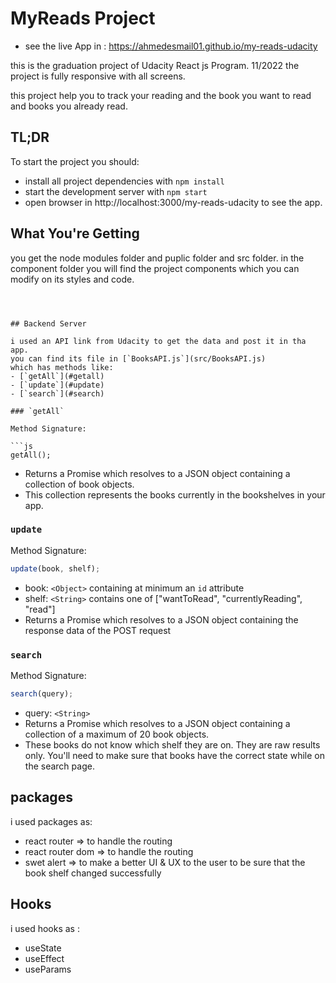 # MyReads Project

- see the live App in : https://ahmedesmail01.github.io/my-reads-udacity

this is the graduation project of Udacity React js Program. 11/2022
the project is fully responsive with all screens.

this project help you to track your reading and the book you want to read and books you already read.

## TL;DR

To start the project you should:

- install all project dependencies with `npm install`
- start the development server with `npm start`
- open browser in http://localhost:3000/my-reads-udacity to see the app.

## What You're Getting

you get the node modules folder and puplic folder and src folder.
in the component folder you will find the project components which you can modify on its styles and code.

````



## Backend Server

i used an API link from Udacity to get the data and post it in tha app.
you can find its file in [`BooksAPI.js`](src/BooksAPI.js)
which has methods like:
- [`getAll`](#getall)
- [`update`](#update)
- [`search`](#search)

### `getAll`

Method Signature:

```js
getAll();
````

- Returns a Promise which resolves to a JSON object containing a collection of book objects.
- This collection represents the books currently in the bookshelves in your app.

### `update`

Method Signature:

```js
update(book, shelf);
```

- book: `<Object>` containing at minimum an `id` attribute
- shelf: `<String>` contains one of ["wantToRead", "currentlyReading", "read"]
- Returns a Promise which resolves to a JSON object containing the response data of the POST request

### `search`

Method Signature:

```js
search(query);
```

- query: `<String>`
- Returns a Promise which resolves to a JSON object containing a collection of a maximum of 20 book objects.
- These books do not know which shelf they are on. They are raw results only. You'll need to make sure that books have the correct state while on the search page.

## packages

i used packages as:

- react router => to handle the routing
- react router dom => to handle the routing
- swet alert => to make a better UI & UX to the user to be sure that the book shelf changed
  successfully

## Hooks

i used hooks as :

- useState
- useEffect
- useParams
